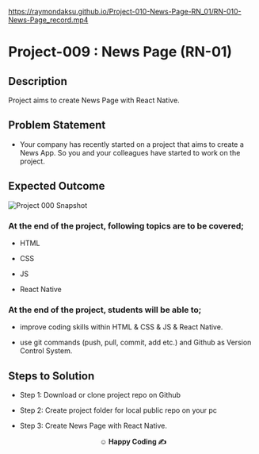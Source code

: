 https://raymondaksu.github.io/Project-010-News-Page-RN_01/RN-010-News-Page_record.mp4

# Project-009 : News Page (RN-01)

## Description

Project aims to create News Page with React Native.

## Problem Statement

- Your company has recently started on a project that aims to create a News App. So you and your colleagues have started to work on the project.

## Expected Outcome

![Project 000 Snapshot](https://github.com/ezranbayantemur/clarusway_pb_1/raw/main/screenshots/s1.png)

### At the end of the project, following topics are to be covered;

- HTML

- CSS

- JS

- React Native

### At the end of the project, students will be able to;

- improve coding skills within HTML & CSS & JS & React Native.

- use git commands (push, pull, commit, add etc.) and Github as Version Control System.

## Steps to Solution

- Step 1: Download or clone project repo on Github

- Step 2: Create project folder for local public repo on your pc

- Step 3: Create News Page with React Native.

**<p align="center">&#9786; Happy Coding &#9997;</p>**
